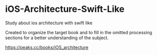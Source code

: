 # iOS-Architecture-Swift-Like
 Study about ios architecture with swift like

Created to organize the target book and to fill in the omitted processing sections for a better understanding of the subject.

https://peaks.cc/books/iOS_architecture
